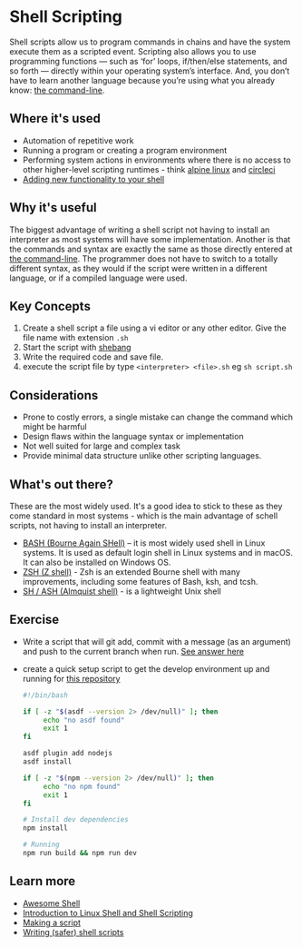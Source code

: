 # Shell Scripting

Shell scripts allow us to program commands in chains and have the system execute them as a scripted event. Scripting also allows you to use programming functions — such as ‘for’ loops, if/then/else statements, and so forth — directly within your operating system’s interface. And, you don’t have to learn another language because you’re using what you already know: [the command-line](/devex/the-command-line).

## Where it's used

- Automation of repetitive work
- Running a program or creating a program environment
- Performing system actions in environments where there is no access to other higher-level scripting runtimes - think [alpine linux](https://stackoverflow.com/a/44804509) and [circleci](https://circleci.com/docs/2.0/using-shell-scripts/)
- [Adding new functionality to your shell](https://gist.github.com/dropofwill/473b4bfdd4b2359ebf5f)

## Why it's useful

The biggest advantage of writing a shell script not having to install an interpreter as most systems will have some implementation. Another is that the commands and syntax are exactly the same as those directly entered at [the command-line](/devex/the-command-line). The programmer does not have to switch to a totally different syntax, as they would if the script were written in a different language, or if a compiled language were used.

## Key Concepts

1. Create a shell script a file using a vi editor or any other editor. Give the file name with extension `.sh`
1. Start the script with [shebang](https://bash.cyberciti.biz/guide/Shebang)
1. Write the required code and save file.
1. execute the script file by type `<interpreter> <file>.sh` eg `sh script.sh`

## Considerations

- Prone to costly errors, a single mistake can change the command which might be harmful
- Design flaws within the language syntax or implementation
- Not well suited for large and complex task
- Provide minimal data structure unlike other scripting languages.

## What's out there?

These are the most widely used. It's a good idea to stick to these as they come standard in most systems - which is the main advantage of schell scripts, not having to install an interpreter.

- [BASH (Bourne Again SHell)](<https://en.wikipedia.org/wiki/Bash_(Unix_shell)>) – it is most widely used shell in Linux systems. It is used as default login shell in Linux systems and in macOS. It can also be installed on Windows OS.
- [ZSH (Z shell)](https://en.wikipedia.org/wiki/Z_shell) - Zsh is an extended Bourne shell with many improvements, including some features of Bash, ksh, and tcsh.
- [SH / ASH (Almquist shell)](https://en.wikipedia.org/wiki/Almquist_shell) - is a lightweight Unix shell

## Exercise

- Write a script that will git add, commit with a message (as an argument) and push to the current branch when run. [See answer here](answer-1)

- create a quick setup script to get the develop environment up and running for [this repository](https://github.com/radically-digital/tech-assembly)

  ```bash
  #!/bin/bash

  if [ -z "$(asdf --version 2> /dev/null)" ]; then
       echo "no asdf found"
       exit 1
  fi

  asdf plugin add nodejs
  asdf install

  if [ -z "$(npm --version 2> /dev/null)" ]; then
       echo "no npm found"
       exit 1
  fi

  # Install dev dependencies
  npm install

  # Running
  npm run build && npm run dev
  ```

## Learn more

- [Awesome Shell](https://github.com/alebcay/awesome-shell)
- [Introduction to Linux Shell and Shell Scripting](https://www.geeksforgeeks.org/introduction-linux-shell-shell-scripting/)
- [Making a script](https://unix.stackexchange.com/a/429229)
- [Writing (safer) shell scripts](https://sipb.mit.edu/doc/safe-shell/)
